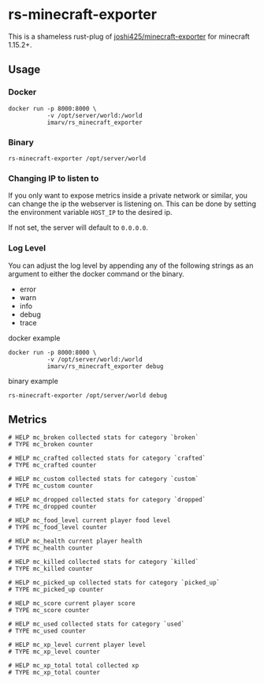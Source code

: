 # rs-minecraft-exporter

This is a shameless rust-plug of [joshi425/minecraft-exporter](https://github.com/Joshi425/minecraft-exporter) for minecraft 1.15.2+.

## Usage

### Docker

```
docker run -p 8000:8000 \
           -v /opt/server/world:/world
           imarv/rs_minecraft_exporter
```

### Binary

```
rs-minecraft-exporter /opt/server/world
```

### Changing IP to listen to

If you only want to expose metrics inside a private network or similar, you can change the ip the webserver is listening on.
This can be done by setting the environment variable `HOST_IP` to the desired ip.

If not set, the server will default to `0.0.0.0`.

### Log Level

You can adjust the log level by appending any of the following strings as an argument to either the docker command or the binary.

- error
- warn
- info
- debug
- trace

docker example
```
docker run -p 8000:8000 \
           -v /opt/server/world:/world
           imarv/rs_minecraft_exporter debug
```

binary example
```
rs-minecraft-exporter /opt/server/world debug
```

## Metrics

```
# HELP mc_broken collected stats for category `broken`
# TYPE mc_broken counter

# HELP mc_crafted collected stats for category `crafted`
# TYPE mc_crafted counter

# HELP mc_custom collected stats for category `custom`
# TYPE mc_custom counter

# HELP mc_dropped collected stats for category `dropped`
# TYPE mc_dropped counter

# HELP mc_food_level current player food level
# TYPE mc_food_level counter

# HELP mc_health current player health
# TYPE mc_health counter

# HELP mc_killed collected stats for category `killed`
# TYPE mc_killed counter

# HELP mc_picked_up collected stats for category `picked_up`
# TYPE mc_picked_up counter

# HELP mc_score current player score
# TYPE mc_score counter

# HELP mc_used collected stats for category `used`
# TYPE mc_used counter

# HELP mc_xp_level current player level
# TYPE mc_xp_level counter

# HELP mc_xp_total total collected xp
# TYPE mc_xp_total counter
```
